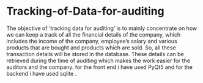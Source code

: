 # Tracking-of-Data-for-auditing
The objective of ‘tracking data for auditing’ is to mainly concentrate on how we can keep a track of all the financial details of the company, which includes the income of the company, employee’s salary and various products that are bought and products which are sold. So, all these transaction details will be stored in the database. These details can be retrieved during the time of auditing which makes the work easier for the auditors and the company.  for the front end i have used PyQt5 and for the backend i have used sqlite .
